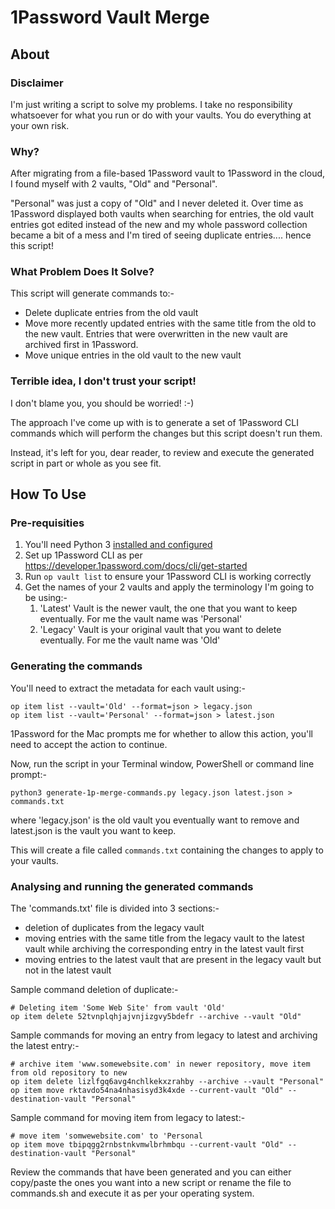# 1Password Vault Merge

## About

### Disclaimer
I'm just writing a script to solve my problems. I take no responsibility whatsoever for what you run or do with your vaults. You do everything at your own risk.

### Why?
After migrating from a file-based 1Password vault to 1Password in the cloud, I found myself with 2 vaults, "Old" and "Personal".

"Personal" was just a copy of "Old" and I never deleted it. Over time as 1Password displayed both vaults when searching for entries, the old vault entries got edited instead of the new and my whole password collection became a bit of a mess and I'm tired of seeing duplicate entries.... hence this script!

### What Problem Does It Solve?
This script will generate commands to:-
* Delete duplicate entries from the old vault
* Move more recently updated entries with the same title from the old to the new vault. Entries that were overwritten in the new vault are archived first in 1Password.
* Move unique entries in the old vault to the new vault


### Terrible idea, I don't trust your script!
I don't blame you, you should be worried! :-)

The approach I've come up with is to generate a set of 1Password CLI commands which will perform the changes but this script doesn't run them.

Instead, it's left for you, dear reader, to review and execute the generated script in part or whole as you see fit.

## How To Use

### Pre-requisities

1. You'll need Python 3 [installed and configured](https://wiki.python.org/moin/BeginnersGuide/Download)
2. Set up 1Password CLI as per https://developer.1password.com/docs/cli/get-started
2. Run `op vault list` to ensure your 1Password CLI is working correctly
3. Get the names of your 2 vaults and apply the terminology I'm going to be using:- 
   1. 'Latest' Vault is the newer vault, the one that you want to keep eventually. For me the vault name was 'Personal'
   2. 'Legacy' Vault is your original vault that you want to delete eventually. For me the vault name was 'Old'

### Generating the commands

You'll need to extract the metadata for each vault using:-
```
op item list --vault='Old' --format=json > legacy.json
op item list --vault='Personal' --format=json > latest.json
``` 
1Password for the Mac prompts me for whether to allow this action, you'll need to accept the action to continue.

Now, run the script in your Terminal window, PowerShell or command line prompt:-

```
python3 generate-1p-merge-commands.py legacy.json latest.json > commands.txt
```
where 'legacy.json' is the old vault you eventually want to remove and latest.json is the vault you want to keep.

This will create a file called `commands.txt` containing the changes to apply to your vaults.

### Analysing and running the generated commands

The 'commands.txt' file is divided into 3 sections:-
* deletion of duplicates from the legacy vault
* moving entries with the same title from the legacy vault to the latest vault while archiving the corresponding entry in the latest vault first
* moving entries to the latest vault that are present in the legacy vault but not in the latest vault

Sample command deletion of duplicate:-
```
# Deleting item 'Some Web Site' from vault 'Old'
op item delete 52tvnplqhjajvnjizgvy5bdefr --archive --vault "Old"
```

Sample commands for moving an entry from legacy to latest and archiving the latest entry:-
```
# archive item 'www.somewebsite.com' in newer repository, move item from old repository to new
op item delete lizlfgq6avg4nchlkekxzrahby --archive --vault "Personal"
op item move rktavdo54na4nhasisyd3k4xde --current-vault "Old" --destination-vault "Personal"
```

Sample command for moving item from legacy to latest:-
```
# move item 'somwewebsite.com' to 'Personal
op item move tbipqgg2rnbstnkvmwlbrhmbqu --current-vault "Old" --destination-vault "Personal"
```

Review the commands that have been generated and you can either copy/paste the ones you want into a new script or rename the file to commands.sh and execute it as per your operating system.
